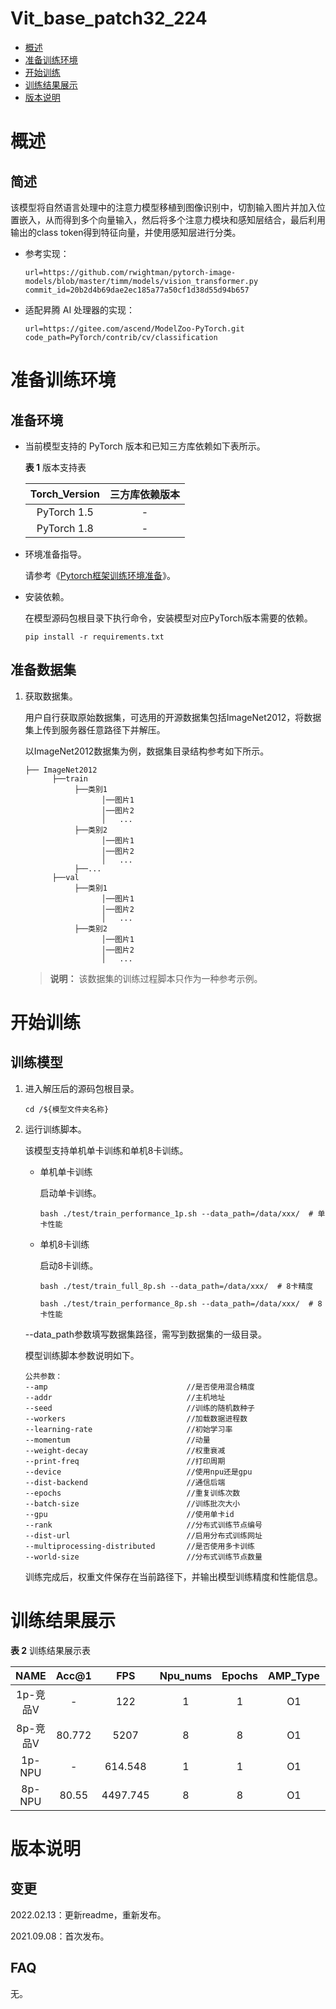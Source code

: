 # Vit_base_patch32_224

-   [概述](#概述)
-   [准备训练环境](#准备训练环境)
-   [开始训练](#开始训练)
-   [训练结果展示](#训练结果展示)
-   [版本说明](#版本说明)

# 概述

## 简述
该模型将自然语言处理中的注意力模型移植到图像识别中，切割输入图片并加入位置嵌入，从而得到多个向量输入，然后将多个注意力模块和感知层结合，最后利用输出的class token得到特征向量，并使用感知层进行分类。

- 参考实现：

  ```
  url=https://github.com/rwightman/pytorch-image-models/blob/master/timm/models/vision_transformer.py
  commit_id=20b2d4b69dae2ec185a77a50cf1d38d55d94b657
  ```

- 适配昇腾 AI 处理器的实现：

  ```
  url=https://gitee.com/ascend/ModelZoo-PyTorch.git
  code_path=PyTorch/contrib/cv/classification
  ```

# 准备训练环境

## 准备环境

- 当前模型支持的 PyTorch 版本和已知三方库依赖如下表所示。

  **表 1**  版本支持表

  | Torch_Version      | 三方库依赖版本                                 |
  | :--------: | :----------------------------------------------------------: |
  | PyTorch 1.5 | - |
  | PyTorch 1.8 | - |
  
- 环境准备指导。

  请参考《[Pytorch框架训练环境准备](https://www.hiascend.com/document/detail/zh/ModelZoo/pytorchframework/ptes)》。
  
- 安装依赖。

  在模型源码包根目录下执行命令，安装模型对应PyTorch版本需要的依赖。
  ```
  pip install -r requirements.txt
  ```

## 准备数据集

1. 获取数据集。

   用户自行获取原始数据集，可选用的开源数据集包括ImageNet2012，将数据集上传到服务器任意路径下并解压。

   以ImageNet2012数据集为例，数据集目录结构参考如下所示。

   ```
   ├── ImageNet2012
         ├──train
              ├──类别1
                    │──图片1
                    │──图片2
                    │   ...       
              ├──类别2
                    │──图片1
                    │──图片2
                    │   ...   
              ├──...                     
         ├──val  
              ├──类别1
                    │──图片1
                    │──图片2
                    │   ...       
              ├──类别2
                    │──图片1
                    │──图片2
                    │   ...              
   ```

   > **说明：** 
   >该数据集的训练过程脚本只作为一种参考示例。

# 开始训练

## 训练模型

1. 进入解压后的源码包根目录。

   ```
   cd /${模型文件夹名称} 
   ```

2. 运行训练脚本。

   该模型支持单机单卡训练和单机8卡训练。

   - 单机单卡训练

     启动单卡训练。

     ```
     bash ./test/train_performance_1p.sh --data_path=/data/xxx/  # 单卡性能
     ```

   - 单机8卡训练

     启动8卡训练。

     ```
     bash ./test/train_full_8p.sh --data_path=/data/xxx/  # 8卡精度
     
     bash ./test/train_performance_8p.sh --data_path=/data/xxx/  # 8卡性能
     ```

   --data\_path参数填写数据集路径，需写到数据集的一级目录。

   模型训练脚本参数说明如下。
   
   ```
   公共参数：
   --amp                               //是否使用混合精度
   --addr                              //主机地址
   --seed                              //训练的随机数种子   
   --workers                           //加载数据进程数
   --learning-rate                     //初始学习率
   --momentum                          //动量
   --weight-decay                      //权重衰减
   --print-freq                        //打印周期
   --device                            //使用npu还是gpu
   --dist-backend                      //通信后端
   --epochs                            //重复训练次数
   --batch-size                        //训练批次大小
   --gpu                               //使用单卡id
   --rank                              //分布式训练节点编号
   --dist-url                          //启用分布式训练网址
   --multiprocessing-distributed       //是否使用多卡训练
   --world-size                        //分布式训练节点数量
   ```
   
   训练完成后，权重文件保存在当前路径下，并输出模型训练精度和性能信息。

# 训练结果展示

**表 2**  训练结果展示表

|   NAME   | Acc@1  |   FPS    | Npu_nums | Epochs | AMP_Type | Torch_Version |
| :------: | :----: | :------: | :------: | :----: | :------: | :-----------: |
| 1p-竞品V |   -    |   122    |    1     |   1    |    O1    |      1.5      |
| 8p-竞品V | 80.772 |   5207   |    8     |   8    |    O1    |      1.5      |
|  1p-NPU  |   -    | 614.548  |    1     |   1    |    O1    |      1.8      |
|  8p-NPU  | 80.55  | 4497.745 |    8     |   8    |    O1    |      1.8      |

# 版本说明

## 变更

2022.02.13：更新readme，重新发布。

2021.09.08：首次发布。

## FAQ

无。
